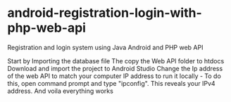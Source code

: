 # android-registration-login-with-php-web-api
Registration and login system using Java Android and PHP web API

Start by Importing the database file 
The copy the Web API folder to htdocs
Download and import the project to Android Studio
Change the Ip address of the web API to match your computer IP address to run it locally - To do this, open command prompt and type "ipconfig". This reveals your IPv4 address.
And voila everything works
